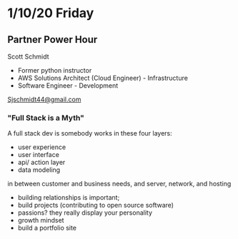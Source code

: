 # 1/10/20 Friday

## Partner Power Hour 
Scott Schmidt 
- Former python instructor 
- AWS Solutions Architect (Cloud Engineer) - Infrastructure
- Software Engineer - Development

Sjschmidt44@gmail.com

### "Full Stack is a Myth"
A full stack dev is somebody works in these four layers:
  - user experience
  - user interface
  - api/ action layer
  - data modeling

in between customer and business needs, and server, network, and hosting 

- building relationships is important; 
- build projects (contributing to open source software)
- passions? they really display your personality
- growth mindset
- build a portfolio site 

